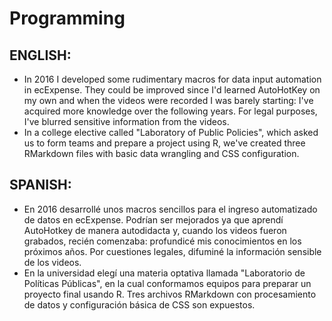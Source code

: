 # Programming

## ENGLISH:

- In 2016 I developed some rudimentary macros for data input automation in ecExpense. They could be improved since I'd learned AutoHotKey on my own and when the videos were recorded I was barely starting: I've acquired more knowledge over the following years. For legal purposes, I've blurred sensitive information from the videos.
- In a college elective called "Laboratory of Public Policies", which asked us to form teams and prepare a project using R, we've created three RMarkdown files with basic data wrangling and CSS configuration.

## SPANISH:

- En 2016 desarrollé unos macros sencillos para el ingreso automatizado de datos en ecExpense. Podrían ser mejorados ya que aprendí AutoHotkey de manera autodidacta y, cuando los videos fueron grabados, recién comenzaba: profundicé mis conocimientos en los próximos años. Por cuestiones legales, difuminé la información sensible de los videos.
- En la universidad elegí una materia optativa llamada "Laboratorio de Políticas Públicas", en la cual conformamos equipos para preparar un proyecto final usando R. Tres archivos RMarkdown con procesamiento de datos y configuración básica de CSS son expuestos.

